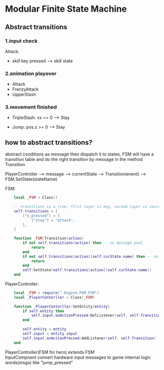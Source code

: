 # Modular Finite State Machine

## Abstract transitions
 
### 1.input check
Attack:
- skill key pressed --> skill state

### 2.animation playover
* Attack
* FrenzyAttack
* UpperSlash
    
### 3.movement finished
* TripleSlash: vx == 0 --> Stay

* Jump: pos.z >= 0 --> Stay

## how to abstract transitions?
abstract conditions as message then dispatch it to states, FSM will have a transition table and do the right transition by message in the method Transition
    
PlayerController --> message --> currentState --> Transition(event) --> FSM.SetState(stateName)

FSM:
```lua
    local _FSM = Class()
    
    -- transitions is a tree, first layer is msg, second layer is source state, third layer is dest state
    self.transitions = {
        ["x_pressed"] = {
            ["stay"] = "attack",
        },
    }
    
    function _FSM:Transition(action)
        if not self.transitions[action] then -- no message pool
            return 
        end
        if not self.transitions[action][self.curState.name] then -- not found specified transition
            return
        end
        self:SetState(self.transitions[action][self.curState.name])
    end
```

PlayerController:
```lua
    local _FSM = require(".Engine.FSM.FSM")
    local _PlayerContorller = Class(_FSM)
    
    function _PlayerContorller:SetEntity(entity)
        if self.entity then
            self.input.onActionPressed:DelListener(self, self.Transition)
        end
        
        self.entity = entity
        self.input = entity.input
        self.input.onActionPressed:AddListener(self, self.Transition)
    end
```

PlayerController(FSM for hero) extends FSM  
InputCompnent convert hardware input messages to game internal logic words(msgs) like "jump_pressed"